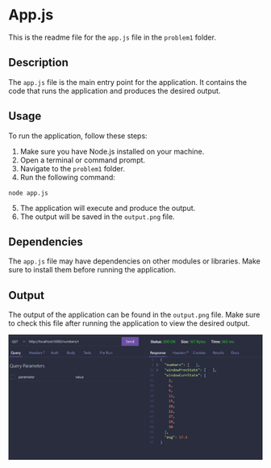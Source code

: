 # App.js

This is the readme file for the `app.js` file in the `problem1` folder.

## Description

The `app.js` file is the main entry point for the application. It contains the code that runs the application and produces the desired output.

## Usage

To run the application, follow these steps:

1. Make sure you have Node.js installed on your machine.
2. Open a terminal or command prompt.
3. Navigate to the `problem1` folder.
4. Run the following command:

```
node app.js
```

5. The application will execute and produce the output.
6. The output will be saved in the `output.png` file.

## Dependencies

The `app.js` file may have dependencies on other modules or libraries. Make sure to install them before running the application.

## Output

The output of the application can be found in the `output.png` file. Make sure to check this file after running the application to view the desired output.

![output image](https://github.com/Sheshadri-Chamarty/21K61A0521/blob/main/problem1/output.png?raw=true)
